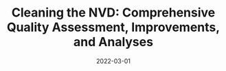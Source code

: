 ---
title: "Cleaning the NVD: Comprehensive Quality Assessment, Improvements, and Analyses"
collection: publications
permalink: /publication/2022-01-01-Cleaning-the-NVD-Comprehensive-Quality-Assessment-Improvements-and-Analyses
date: 2022-03-01
venue: 'IEEE Trans. Dependable Secur. Comput.'
link: 'https://doi.org/10.1109/TDSC.2021.3125270'
citation: ' Afsah Anwar,  Ahmed Abusnaina,  Songqing Chen,  Frank Li,  David Mohaisen, &quot;Cleaning the NVD: Comprehensive Quality Assessment, Improvements, and Analyses.&quot; IEEE Trans. Dependable Secur. Comput., 2022.'
---